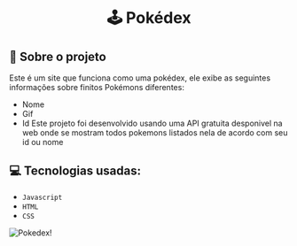 <h1 align="center">
  🕹 Pokédex
</h1>


## :rocket: Sobre o projeto

Este é um site que funciona como uma pokédex, ele exibe as seguintes informações sobre finitos Pokémons diferentes:
- Nome
- Gif
- Id
Este projeto foi desenvolvido usando uma API gratuita desponivel na web onde se mostram todos pokemons listados nela de acordo com seu id ou nome

## :computer: Tecnologias usadas:

- `Javascript`
- `HTML`
- `CSS`


![Pokedex!](https://github.com/user-attachments/assets/6e416397-8008-4968-8abf-91b0cf9fb2e1)

